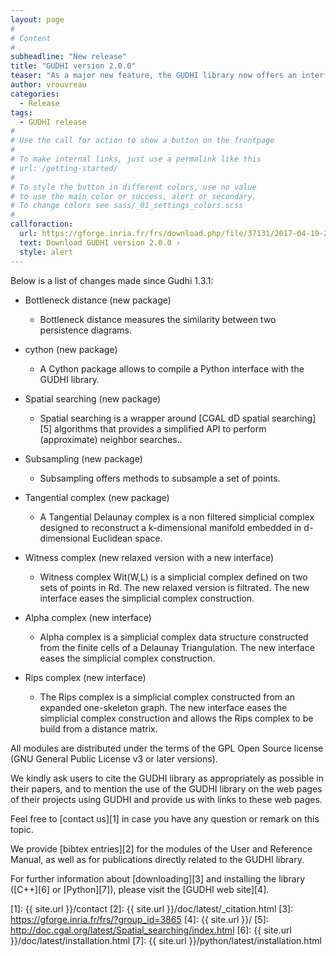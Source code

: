 ```yaml
---
layout: page
#
# Content
#
subheadline: "New release"
title: "GUDHI version 2.0.0"
teaser: "As a major new feature, the GUDHI library now offers an interface with Python. All the new modules comes with their Python interface and a lot of examples, even in Python."
author: vrouvreau
categories:
  - Release
tags:
  - GUDHI release
#
# Use the call for action to show a button on the frontpage
#
# To make internal links, just use a permalink like this
# url: /getting-started/
#
# To style the button in different colors, use no value
# to use the main color or success, alert or secondary.
# To change colors see sass/_01_settings_colors.scss
#
callforaction:
  url: https://gforge.inria.fr/frs/download.php/file/37131/2017-04-19-22-24-25_GUDHI_2.0.0.tar.gz
  text: Download GUDHI version 2.0.0 ›
  style: alert
---
```



Below is a list of changes made since Gudhi 1.3.1:

- Bottleneck distance (new package)

     - Bottleneck distance measures the similarity between two persistence diagrams.

- cython (new package)

     - A Cython package allows to compile a Python interface with the GUDHI library.

- Spatial searching (new package)

     - Spatial searching is a wrapper around [CGAL dD spatial searching][5] algorithms that provides
     a simplified API to perform (approximate) neighbor searches..

- Subsampling (new package)

     - Subsampling offers methods to subsample a set of points.

- Tangential complex (new package)

     - A Tangential Delaunay complex is a non filtered simplicial complex designed to
     reconstruct a k-dimensional manifold embedded in d-dimensional Euclidean space.

- Witness complex (new relaxed version with a new interface)

     - Witness complex Wit(W,L) is a simplicial complex defined on two sets of
     points in Rd. The new relaxed version is filtrated. The new interface eases the
     simplicial complex construction.

- Alpha complex (new interface)

     - Alpha complex is a simplicial complex data structure constructed from the
     finite cells of a Delaunay Triangulation. The new interface eases the simplicial
     complex construction.

- Rips complex (new interface)

     - The Rips complex is a simplicial complex constructed from an expanded one-skeleton
     graph. The new interface eases the simplicial complex construction and allows the Rips
     complex to be build from a distance matrix.
     

All modules are distributed under the terms of the GPL Open Source license (GNU General Public License v3 or later versions).

We kindly ask users to cite the GUDHI library as appropriately as possible in their papers, and to mention the use of the GUDHI library on the web pages of
their projects using GUDHI and provide us with links to these web pages.

Feel free to [contact us][1] in case you have any question or remark on this topic.

We provide [bibtex entries][2] for the modules of the User and Reference Manual, as well as for publications directly related to the GUDHI library. 

For further information about [downloading][3] and installing the library ([C++][6] or [Python][7]), please visit the [GUDHI web site][4].


 [1]: {{ site.url }}/contact
 [2]: {{ site.url }}/doc/latest/_citation.html
 [3]: https://gforge.inria.fr/frs/?group_id=3865
 [4]: {{ site.url }}/
 [5]: http://doc.cgal.org/latest/Spatial_searching/index.html
 [6]: {{ site.url }}/doc/latest/installation.html
 [7]: {{ site.url }}/python/latest/installation.html


